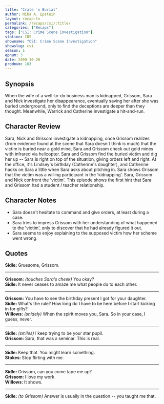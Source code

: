 ```yaml
---
title: "Crate 'n Burial"
author: Mika A. Epstein
layout: recap-tv
permalink: /recaps/csi/:title/
categories: ["Recaps"]
tags: ["CSI: Crime Scene Investigation"]
station: CBS
showname: "CSI: Crime Scene Investigation"
showslug: csi
season: 1
epnum: 3
date: 2000-10-20
prodnum: 103  
---
```


## Synopsis

When the wife of a well-to-do business man is kidnapped, Grissom, Sara and Nick investigate her disappearance, eventually saving her after she was buried underground, only to find the deceptions are deeper than they thought. Meanwhile, Warrick and Catherine investigate a hit-and-run.

## Character Review

Sara, Nick and Grissom investigate a kidnapping, once Grissom realizes (from evidence found at the scene that Sara doesn't think is much) that the victim is buried near a gold mine, Sara and Grissom check out gold mines with infrared via helicopter. Sara and Grissom find the buried victim and dig her up -- Sara is right on top of the situation, giving orders left and right. At the office, it's Lindsey's birthday (Catherine's daughter), and Catherine hacks on Sara a little when Sara asks about pitching in. Sara shows Grissom that the victim was a willing participant in the 'kidnapping'. Sara, Grissom and Nick confront the 'victim'. This episode shows the first hint that Sara and Grissom had a student / teacher relationship.

## Character Notes

* Sara doesn't hesitate to command and give orders, at least during a case.  
* Sara tries to impress Grissom with her understanding of what happened to the 'victim', only to discover that he had already figured it out.  
* Sara seems to enjoy explaining to the supposed victim how her scheme went wrong.

## Quotes

**Sidle:** Gruesome, Grissom.  

- - -

**Grissom:** _(touches Sara's cheek)_ You okay?  
**Sidle:** It never ceases to amaze me what people do to each other.  

- - -

**Grissom:** You have to see the birthday present I got for your daughter.  
**Sidle:** What's the rule? How long do I have to be here before I start kicking in for gifts?  
**Willows:** _(snidely)_ When the spirit moves you, Sara. So in your case, I guess, never.  

- - -

**Sidle:** _(smiles)_ I keep trying to be your star pupil.  
**Grissom:** Sara, that was a seminar. This is real.  

- - -

**Sidle:** Keep that. You might learn something.  
**Stokes:** Stop flirting with me.  

- - -

**Sidle:** Grissom, can you come tape me up?  
**Grissom:** I love my work.  
**Willows:** It shows.  

- - -

**Sidle:** _(to Grissom)_ Answer is usually in the question -- you taught me that.


